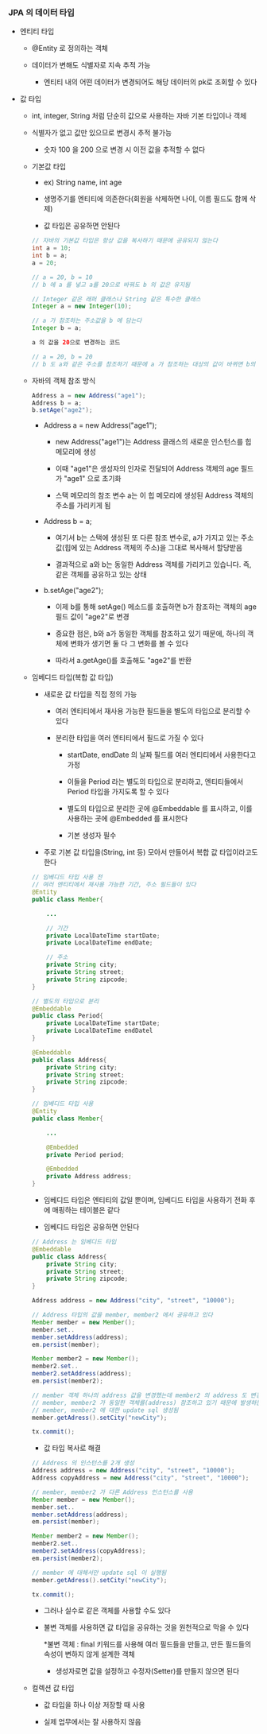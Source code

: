 ### JPA 의 데이터 타입

* 엔티티 타입

    - @Entity 로 정의하는 객체

    - 데이터가 변해도 식별자로 지속 추적 가능

        - 엔티티 내의 어떤 데이터가 변경되어도 해당 데이터의 pk로 조회할 수 있다

* 값 타입

    - int, integer, String 처럼 단순히 값으로 사용하는 자바 기본 타입이나 객체

    - 식별자가 없고 값만 있으므로 변경시 추적 불가능

        - 숫자 100 을 200 으로 변경 시 이전 값을 추적할 수 없다

    - 기본값 타입

        - ex) String name, int age

        - 생명주기를 엔티티에 의존한다(회원을 삭제하면 나이, 이름 필드도 함께 삭제)

        - 값 타입은 공유하면 안된다

        ```java
        // 자바의 기본값 타입은 항상 값을 복사하기 때문에 공유되지 않는다
        int a = 10;
        int b = a;
        a = 20;

        // a = 20, b = 10
        // b 에 a 를 넣고 a를 20으로 바꿔도 b 의 값은 유지됨
        ```
        ```java
        // Integer 같은 래퍼 클래스나 String 같은 특수한 클래스
        Integer a = new Integer(10);

        // a 가 참조하는 주소값을 b 에 담는다
        Integer b = a;

        a 의 값을 20으로 변경하는 코드

        // a = 20, b = 20
        // b 도 a와 같은 주소를 참조하기 때문에 a 가 참조하는 대상의 값이 바뀌면 b의 값도 바뀐다 
        ```

    - 자바의 객체 참조 방식

        ```java
        Address a = new Address("age1");
        Address b = a;
        b.setAge("age2");
        ```
        
        - Address a = new Address("age1");

            - new Address("age1")는 Address 클래스의 새로운 인스턴스를 힙 메모리에 생성

            - 이때 "age1"은 생성자의 인자로 전달되어 Address 객체의 age 필드가 "age1" 으로 초기화
            
            - 스택 메모리의 참조 변수 a는 이 힙 메모리에 생성된 Address 객체의 주소를 가리키게 됨
            
        - Address b = a;
            
            - 여기서 b는 스택에 생성된 또 다른 참조 변수로, a가 가지고 있는 주소값(힙에 있는 Address 객체의 주소)을 그대로 복사해서 할당받음

            - 결과적으로 a와 b는 동일한 Address 객체를 가리키고 있습니다. 즉, 같은 객체를 공유하고 있는 상태

        - b.setAge("age2");

            - 이제 b를 통해 setAge() 메소드를 호출하면 b가 참조하는 객체의 age 필드 값이 "age2"로 변경

            - 중요한 점은, b와 a가 동일한 객체를 참조하고 있기 때문에, 하나의 객체에 변화가 생기면 둘 다 그 변화를 볼 수 있다

            - 따라서 a.getAge()를 호출해도 "age2"를 반환

    - 임베디드 타입(복합 값 타입)

        - 새로운 값 타입을 직접 정의 가능

            - 여러 엔티티에서 재사용 가능한 필드들을 별도의 타입으로 분리할 수 있다

            - 분리한 타입을 여러 엔티티에서 필드로 가질 수 있다

                - startDate, endDate 의 날짜 필드를 여러 엔티티에서 사용한다고 가정

                - 이들을 Period 라는 별도의 타입으로 분리하고, 엔티티들에서 Period 타입을 가지도록 할 수 있다

                - 별도의 타입으로 분리한 곳에 @Embeddable 를 표시하고, 이를 사용하는 곳에 @Embedded 를 표시한다

                - 기본 생성자 필수

        - 주로 기본 값 타입을(String, int 등) 모아서 만들어서 복합 값 타입이라고도 한다

        ```java
        // 임베디드 타입 사용 전
        // 여러 엔티티에서 재사용 가능한 기간, 주소 필드들이 있다
        @Entity
        public class Member{

            ...

            // 기간
            private LocalDateTime startDate;
            private LocalDateTime endDate;

            // 주소
            private String city;
            private String street;
            private String zipcode;
        }
        ```
        ```java
        // 별도의 타입으로 분리
        @Embeddable
        public class Period{
            private LocalDateTime startDate;
            private LocalDateTime endDatel
        }

        @Embeddable
        public class Address{
            private String city;
            private String street;
            private String zipcode;
        }
        ```
        ```java
        // 임베디드 타입 사용
        @Entity
        public class Member{

            ...

            @Embedded
            private Period period;

            @Embedded
            private Address address;
        }
        ```

        - 임베디드 타입은 엔티티의 값일 뿐이며, 임베디드 타입을 사용하기 전화 후에 매핑하는 테이블은 같다

        - 임베디드 타입은 공유하면 안된다
        ```java
        // Address 는 임베디드 타입
        @Embeddable
        public class Address{
            private String city;
            private String street;
            private String zipcode;
        }
        ```    
        ```java
        Address address = new Address("city", "street", "10000");

        // Address 타입의 값을 member, member2 에서 공유하고 있다
        Member member = new Member();
        member.set..
        member.setAddress(address);
        em.persist(member);

        Member member2 = new Member();
        member2.set..
        member2.setAddress(address);
        em.persist(member2);

        // member 객체 하나의 address 값을 변경했는데 member2 의 address 도 변경된다
        // member, member2 가 동일한 객체를(address) 참조하고 있기 때문에 발생하는 문제
        // member, member2 에 대한 update sql 생성됨
        member.getAdress().setCity("newCity");

        tx.commit();
        ```

        - 값 타입 복사로 해결

        ```java
        // Address 의 인스턴스를 2개 생성
        Address address = new Address("city", "street", "10000");
        Address copyAddress = new Address("city", "street", "10000");

        // member, member2 가 다른 Address 인스턴스를 사용
        Member member = new Member();
        member.set..
        member.setAddress(address);
        em.persist(member);

        Member member2 = new Member();
        member2.set..
        member2.setAddress(copyAddress);
        em.persist(member2);

        // member 에 대해서만 update sql 이 실행됨
        member.getAdress().setCity("newCity");

        tx.commit();
        ```

        - 그러나 실수로 같은 객체를 사용할 수도 있다

        - 불변 객체를 사용하면 값 타입을 공유하는 것을 원천적으로 막을 수 있다

            *불변 객체 : final 키워드를 사용해 여러 필드들을 만들고, 만든 필드들의 속성이 변하지 않게 설계한 객체

            - 생성자로면 값을 설정하고 수정자(Setter)를 만들지 않으면 된다

    - 컬렉션 값 타입

        - 값 타입을 하나 이상 저장할 때 사용

        - 실제 업무에서는 잘 사용하지 않음
